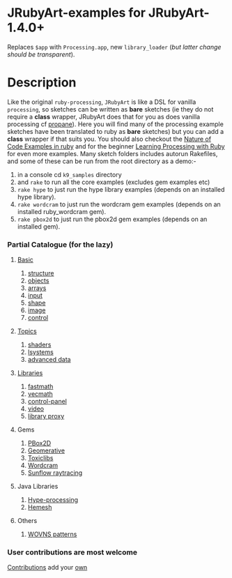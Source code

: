 # JRubyArt-examples for JRubyArt-1.4.0+
Replaces `$app` with `Processing.app`, new `library_loader` (_but latter change should be transparent_).

Description
================

Like the original `ruby-processing`, `JRubyArt` is like a DSL for vanilla `processing`, so sketches can be written as **bare** sketches (ie they do not require a **class** wrapper, JRubyArt does that for you as does vanilla processing cf [propane][propane]). Here you will find many of the processing example sketches have been translated to ruby as **bare** sketches) but you can add a **class** wrapper if that suits you. You should also checkout the [Nature of Code Examples in ruby][] and for the beginner [Learning Processing with Ruby][] for even more examples. Many sketch folders includes autorun Rakefiles, and some of these can be run from the root directory as a demo:-

1. in a console cd `k9_samples` directory
2. and `rake` to run all the core examples (excludes gem examples etc)
3. `rake hype` to just run the hype library examples (depends on an installed hype library).
4. `rake wordcram` to just run the wordcram gem examples (depends on an installed ruby_wordcram gem).
5. `rake pbox2d` to just run the pbox2d gem examples (depends on an installed gem).

### Partial Catalogue (for the lazy)

1. [Basic][]

    1. [structure][]
    2. [objects][]
    3. [arrays][]
    4. [input][]
    5. [shape][]
    6. [image][]
    7. [control][]

2. [Topics][]

    1. [shaders][]
    2. [lsystems][]
    3. [advanced data][]

3. [Libraries][]
    1. [fastmath][]
    2. [vecmath][]
    3. [control-panel][]
    4. [video][]
    5. [library proxy][]

4. Gems
   1. [PBox2D][pbox2d]
   2. [Geomerative][geomerative]
   3. [Toxiclibs][toxiclibs]
   4. [Wordcram][wordcram]
   5. [Sunflow raytracing][joons]

5. Java Libraries
   1. [Hype-processing][hype]
   2. [Hemesh][hemesh]
6. Others
   1. [WOVNS patterns][wovns]

### User contributions are most welcome
[Contributions][] add your [own][]

[wovns]:https://github.com/ruby-processing/JRubyArt-examples/tree/master/examples/WOVNS
[Learning Processing with Ruby]:https://github.com/ruby-processing/learning-processing-with-ruby
[Nature of Code Examples in ruby]:https://github.com/ruby-processing/The-Nature-of-Code-for-JRubyArt
[Contributions]:https://github.com/ruby-processing/JRubyArt-examples/tree/master/contributed
[own]:https://github.com/ruby-processing/JRubyArt-examples/blob/master/CONTRIBUTING.md
[Basic]:https://github.com/ruby-processing/JRubyArt-examples/tree/master/processing_app/basics
[structure]:https://github.com/ruby-processing/JRubyArt-examples/tree/master/processing_app/basics/structure
[objects]:https://github.com/ruby-processing/JRubyArt-examples/tree/master/processing_app/basics/objects
[arrays]:https://github.com/ruby-processing/JRubyArt-examples/tree/master/processing_app/basics/arrays
[control]:https://github.com/ruby-processing/JRubyArt-examples/tree/master/processing_app/basics/control
[shape]:https://github.com/ruby-processing/JRubyArt-examples/tree/master/processing_app/basics/shape
[input]:https://github.com/ruby-processing/JRubyArt-examples/tree/master/processing_app/basics/input
[image]:https://github.com/ruby-processing/JRubyArt-examples/tree/master/processing_app/basics/image
[Topics]:https://github.com/ruby-processing/JRubyArt-examples/tree/master/processing_app/topics
[lsystems]:https://github.com/ruby-processing/JRubyArt-examples/tree/master/processing_app/topics/lsystems
[advanced data]:https://github.com/ruby-processing/JRubyArt-examples/tree/master/processing_app/topics/advanced_data
[shaders]:https://github.com/ruby-processing/JRubyArt-examples/tree/master/processing_app/topics/shaders
[Libraries]:https://github.com/ruby-processing/JRubyArt-examples/tree/master/processing_app/library
[fastmath]:https://github.com/ruby-processing/JRubyArt-examples/tree/master/processing_app/library/fastmath
[vecmath]:https://github.com/ruby-processing/JRubyArt-examples/tree/master/processing_app/library/vecmath
[video]:https://github.com/ruby-processing/JRubyArt-examples/tree/master/processing_app/library/video
[control-panel]:https://github.com/ruby-processing/JRubyArt-examples/tree/master/contributed/jwishy.rb
[library proxy]:https://github.com/ruby-processing/JRubyArt-examples/tree/master/processing_app/library/library_proxy
[PBox2D]:https://github.com/ruby-processing/JRubyArt-examples/tree/master/external_library/ruby_gem/jbox2d
[hype]:https://github.com/ruby-processing/JRubyArt-examples/tree/master/external_library/java/hype
[hemesh]:https://github.com/ruby-processing/JRubyArt-examples/tree/master/external_library/java/hemesh
[joons]:https://github.com/ruby-processing/JRubyArt-examples/tree/master/external_library/gem/joonsrenderer
[geomerative]:https://github.com/ruby-processing/JRubyArt-examples/tree/master/external_library/gem/geomerative
[toxiclibs]:https://github.com/ruby-processing/JRubyArt-examples/tree/master/external_library/gem/toxiclibs
[wordcram]:https://github.com/ruby-processing/JRubyArt-examples/tree/master/external_library/gem/ruby_wordcram
[propane]:https://ruby-processing.github.io/propane/
